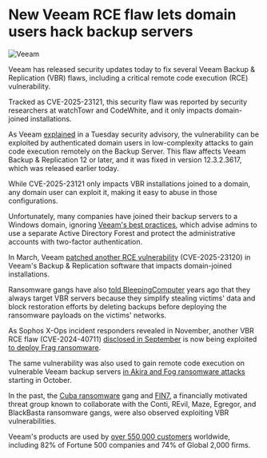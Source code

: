 # New Veeam RCE flaw lets domain users hack backup servers

![Veeam](https://www.bleepstatic.com/content/hl-images/2024/11/08/Veeam.jpg)

Veeam has released security updates today to fix several Veeam Backup & Replication (VBR) flaws, including a critical remote code execution (RCE) vulnerability.

Tracked as CVE-2025-23121, this security flaw was reported by security researchers at watchTowr and CodeWhite, and it only impacts domain-joined installations.

As Veeam [explained](https://www.veeam.com/kb4743) in a Tuesday security advisory, the vulnerability can be exploited by authenticated domain users in low-complexity attacks to gain code execution remotely on the Backup Server. This flaw affects Veeam Backup & Replication 12 or later, and it was fixed in version 12.3.2.3617, which was released earlier today.

While CVE-2025-23121 only impacts VBR installations joined to a domain, any domain user can exploit it, making it easy to abuse in those configurations.

Unfortunately, many companies have joined their backup servers to a Windows domain, ignoring [Veeam's best practices](https://bp.veeam.com/security/Design-and-implementation/Hardening/Workgroup%5For%5FDomain.html#best-practice), which advise admins to use a separate Active Directory Forest and protect the administrative accounts with two-factor authentication.

In March, Veeam [patched another RCE vulnerability](https://www.bleepingcomputer.com/news/security/veeam-rce-bug-lets-domain-users-hack-backup-servers-patch-now/) (CVE-2025-23120) in Veeam's Backup & Replication software that impacts domain-joined installations.

Ransomware gangs have also [told BleepingComputer](https://www.bleepingcomputer.com/news/security/ransomware-attackers-use-your-cloud-backups-against-you/) years ago that they always target VBR servers because they simplify stealing victims' data and block restoration efforts by deleting backups before deploying the ransomware payloads on the victims' networks.

As Sophos X-Ops incident responders revealed in November, another VBR RCE flaw (CVE-2024-40711) [disclosed in September](https://www.bleepingcomputer.com/news/security/veeam-warns-of-critical-rce-flaw-in-backup-and-replication-software/) is now being exploited [to deploy Frag ransomware](https://www.bleepingcomputer.com/news/security/critical-veeam-rce-bug-now-used-in-frag-ransomware-attacks/).

The same vulnerability was also used to gain remote code execution on vulnerable Veeam backup servers [in Akira and Fog ransomware attacks](https://www.bleepingcomputer.com/news/security/akira-and-fog-ransomware-now-exploiting-critical-veeam-rce-flaw/) starting in October.

In the past, the [Cuba ransomware](https://www.bleepingcomputer.com/news/security/cuba-ransomware-uses-veeam-exploit-against-critical-us-organizations/) gang and [FIN7,](https://www.bleepingcomputer.com/news/security/hackers-target-vulnerable-veeam-backup-servers-exposed-online/) a financially motivated threat group known to collaborate with the Conti, REvil, Maze, Egregor, and BlackBasta ransomware gangs, were also observed exploiting VBR vulnerabilities.

Veeam's products are used by [over 550,000 customers](https://www.veeam.com/company/press-release/veeam-the-worlds-1-leader-in-data-resilience-launches-new-enterprise-capabilities-in-veeam-data-platform-v12-3-including-microsoft-entra-id-protection.html) worldwide, including 82% of Fortune 500 companies and 74% of Global 2,000 firms.